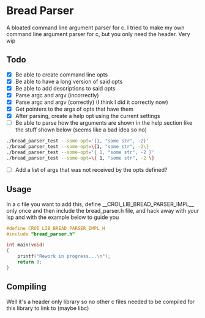 # Bread Parser

A bloated command line argument parser for c.
I tried to make my own command line argument parser for c, but you only need the
header. Very wip

## Todo

-   [x] Be able to create command line opts
-   [x] Be able to have a long version of said opts
-   [x] Be able to add descriptions to said opts
-   [x] Parse argc and argv (incorrectly)
-   [x] Parse argc and argv (correctly) (I think I did it correctly now)
-   [x] Get pointers to the args of opts that have them
-   [x] After parsing, create a help opt using the current settings
-   [ ] Be able to parse how the arguments are shown in the help section like
        the stuff shown below (seems like a bad idea so no)

```bash
./bread_parser_test --some-opt='{1, "some str", -2}'
./bread_parser_test --some-opt=\{1, "some str", -2\}
./bread_parser_test --some-opt='{ 1, "some str", -2 }'
./bread_parser_test --some-opt=\{ 1, "some str", -2 \}
```

-   [ ] Add a list of args that was not received by the opts defined?

## Usage

In a c file you want to add this, define \_\_CROI_LIB_BREAD_PARSER_IMPL\_\_ only
once and then include the bread_parser.h file, and hack away with your lsp and
with the example below to guide you

```c
#define CROI_LIB_BREAD_PARSER_IMPL_H
#include "bread_parser.h"

int main(void)
{
    printf("Rework in progress...\n");
    return 0;
}
```

## Compiling

Well it's a header only library so no other c files needed to be compiled for
this library to link to (maybe libc)
